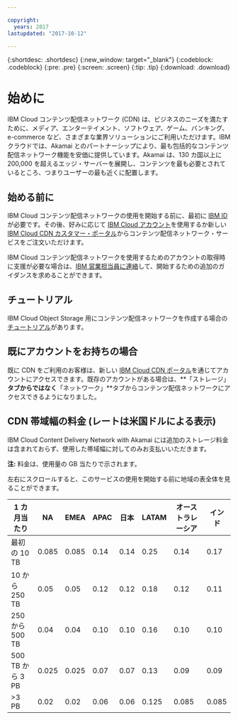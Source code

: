 ```yaml
---

copyright:
  years: 2017
lastupdated: "2017-10-12"

---
```


{:shortdesc: .shortdesc}
{:new_window: target="_blank"}
{:codeblock: .codeblock}
{:pre: .pre}
{:screen: .screen}
{:tip: .tip}
{:download: .download}

# 始めに

IBM Cloud コンテンツ配信ネットワーク (CDN) は、ビジネスのニーズを満たすために、メディア、エンターテイメント、ソフトウェア、ゲーム、バンキング、e-commerce など、さまざまな業界ソリューションにご利用いただけます。IBM クラウドでは、Akamai とのパートナーシップにより、最も包括的なコンテンツ配信ネットワーク機能を安価に提供しています。Akamai は、130 カ国以上に 200,000 を超えるエッジ・サーバーを展開し、コンテンツを最も必要とされているところ、つまりユーザーの最も近くに配置します。

## 始める前に

IBM Cloud コンテンツ配信ネットワークの使用を開始する前に、最初に [IBM ID](https://www.ibm.com/account/us-en/signup/register.html) が必要です。その後、好みに応じて [IBM Cloud アカウント](https://console.bluemix.net/registration/)を使用するか新しい [IBM Cloud CDN カスタマー・ポータル](https://control.softlayer.com)からコンテンツ配信ネットワーク・サービスをご注文いただけます。

IBM Cloud コンテンツ配信ネットワークを使用するためのアカウントの取得時に支援が必要な場合は、[IBM 営業担当員に連絡](https://www.ibm.com/cloud-computing/bluemix/contact-us)して、開始するための追加のガイダンスを求めることができます。

## チュートリアル

IBM Cloud Object Storage 用にコンテンツ配信ネットワークを作成する場合の[チュートリアル](https://console.bluemix.net/docs/tutorials/static-files-cdn.html#accelerate-delivery-of-static-files-using-a-cdn)があります。

## 既にアカウントをお持ちの場合

既に CDN をご利用のお客様は、新しい [IBM Cloud CDN ポータル](https://control.softlayer.com)を通じてアカウントにアクセスできます。既存のアカウントがある場合は、**「ストレージ」**タブからではなく**「ネットワーク」**タブからコンテンツ配信ネットワークにアクセスできるようになりました。

## CDN 帯域幅の料金 (レートは米国ドルによる表示)

IBM Cloud Content Delivery Network with Akamai には追加のストレージ料金は含まれておらず、使用した帯域幅に対してのみお支払いいただきます。

**注:** 料金は、使用量の GB 当たりで示されます。

左右にスクロールすると、このサービスの使用を開始する前に地域の表全体を見ることができます。

|1 カ月当たり| NA | EMEA | APAC | 日本 | LATAM | オーストラレーシア | インド |
|-------|-----|-----|-----|-----|-----|----|-----|
|最初の 10 TB| 0.085 | 0.085 | 0.14 | 0.14 | 0.25 | 0.14 | 0.17 |
|10 から 250 TB | 0.05 | 0.05 | 0.12 | 0.12 | 0.18 | 0.12 | 0.11 |
|250 から 500 TB| 0.04 | 0.04 | 0.10 | 0.10 | 0.16 | 0.10 | 0.10 |
|500 TB から 3 PB| 0.025 | 0.025| 0.07 | 0.07 | 0.13 | 0.09 | 0.09 |
|\>3 PB| 0.02 | 0.02 | 0.06 | 0.06 | 0.125 | 0.085 | 0.085 |
